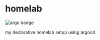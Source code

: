 # homelab


![argo badge](https://argocd.kyledev.co/api/badge?name=apps&revision=true)

my declarative homelab setup using argocd
